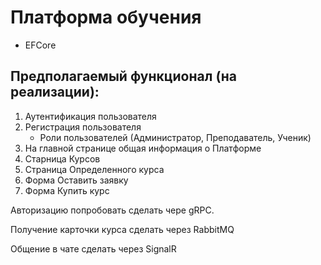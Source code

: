 # Платформа обучения
- EFCore
## Предполагаемый функционал (на реализации):
1. Аутентификация пользователя
2. Регистрация пользователя
   - Роли пользователей (Администратор, Преподаватель, Ученик)
3. На главной странице общая информация о Платформе
4. Старница Курсов
5. Страница Определенного курса
6. Форма Оставить заявку
7. Форма Купить курс
   
Авторизацию попробовать сделать чере gRPC.

Получение карточки курса сделать через RabbitMQ

Общение в чате сделать через SignalR
